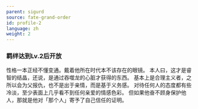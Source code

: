 ```yaml
---
parent: sigurd
source: fate-grand-order
id: profile-2
language: zh
weight: 2
---
```


### 羁绊达到Lv.2后开放

性格一本正经不懂变通。戴着他所在时代本不该存在的眼镜。
本人曰，这才是睿智的结晶，还说，是通过吞噬龙的心脏才获得的东西。
基本上是合理主义者，之所以会为父报仇，也不是出于亲情，而是基于义务感。
对待任何人的态度都有些冷淡，至少表面上几乎看不到任何亲爱的情感色彩。
但如果他奋不顾身保护他人，那就是他对「那个人」寄予了自己信任的证明。
